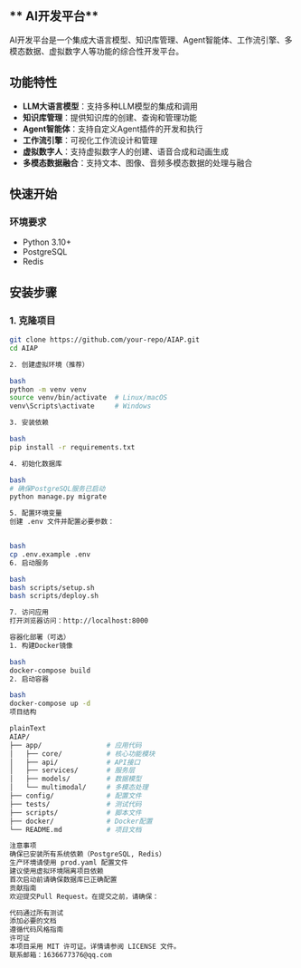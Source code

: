 ## ** AI开发平台** 


AI开发平台是一个集成大语言模型、知识库管理、Agent智能体、工作流引擎、多模态数据、虚拟数字人等功能的综合性开发平台。

## 功能特性

- **LLM大语言模型**：支持多种LLM模型的集成和调用
- **知识库管理**：提供知识库的创建、查询和管理功能
- **Agent智能体**：支持自定义Agent插件的开发和执行
- **工作流引擎**：可视化工作流设计和管理
- **虚拟数字人**：支持虚拟数字人的创建、语音合成和动画生成
- **多模态数据融合**：支持文本、图像、音频多模态数据的处理与融合

## 快速开始

### 环境要求

- Python 3.10+
- PostgreSQL
- Redis

## 安装步骤

### 1. 克隆项目
```bash
git clone https://github.com/your-repo/AIAP.git
cd AIAP

2. 创建虚拟环境（推荐）

bash
python -m venv venv
source venv/bin/activate  # Linux/macOS
venv\Scripts\activate     # Windows

3. 安装依赖

bash
pip install -r requirements.txt

4. 初始化数据库

bash
# 确保PostgreSQL服务已启动
python manage.py migrate

5. 配置环境变量
创建 .env 文件并配置必要参数：


bash
cp .env.example .env
6. 启动服务

bash
bash scripts/setup.sh
bash scripts/deploy.sh

7. 访问应用
打开浏览器访问：http://localhost:8000

容器化部署（可选）
1. 构建Docker镜像

bash
docker-compose build
2. 启动容器

bash
docker-compose up -d
项目结构

plainText
AIAP/
├── app/                # 应用代码
│   ├── core/           # 核心功能模块
│   ├── api/            # API接口
│   ├── services/       # 服务层
│   ├── models/         # 数据模型
│   └── multimodal/     # 多模态处理
├── config/             # 配置文件
├── tests/              # 测试代码
├── scripts/            # 脚本文件
├── docker/             # Docker配置
└── README.md           # 项目文档

注意事项
确保已安装所有系统依赖（PostgreSQL, Redis）
生产环境请使用 prod.yaml 配置文件
建议使用虚拟环境隔离项目依赖
首次启动前请确保数据库已正确配置
贡献指南
欢迎提交Pull Request。在提交之前，请确保：

代码通过所有测试
添加必要的文档
遵循代码风格指南
许可证
本项目采用 MIT 许可证。详情请参阅 LICENSE 文件。
联系邮箱：1636677376@qq.com
